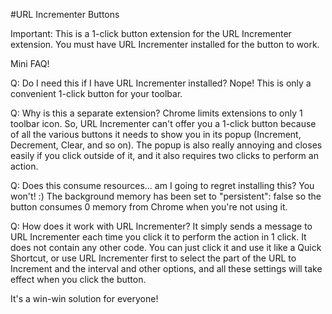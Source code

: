#URL Incrementer Buttons

Important: This is a 1-click button extension for the URL Incrementer extension. You must have URL Incrementer installed for the button to work.

Mini FAQ!

Q: Do I need this if I have URL Incrementer installed?
Nope! This is only a convenient 1-click button for your toolbar.

Q: Why is this a separate extension?
Chrome limits extensions to only 1 toolbar icon. So, URL Incrementer can't offer you a 1-click button because of all the various buttons it needs to show you in its popup (Increment, Decrement, Clear, and so on). The popup is also really annoying and closes easily if you click outside of it, and it also requires two clicks to perform an action.

Q: Does this consume resources... am I going to regret installing this?
You won't! :) The background memory has been set to "persistent": false so the button consumes 0 memory from Chrome when you're not using it.

Q: How does it work with URL Incrementer?
It simply sends a message to URL Incrementer each time you click it to perform the action in 1 click. It does not contain any other code. You can just click it and use it like a Quick Shortcut, or use URL Incrementer first to select the part of the URL to Increment and the interval and other options, and all these settings will take effect when you click the button.

It's a win-win solution for everyone!